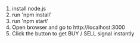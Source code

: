 1. install node.js
2. run 'npm install'
3. run 'npm start'
4. Open browser and go to http://localhost:3000
5. Click the button to get BUY / SELL signal instantly